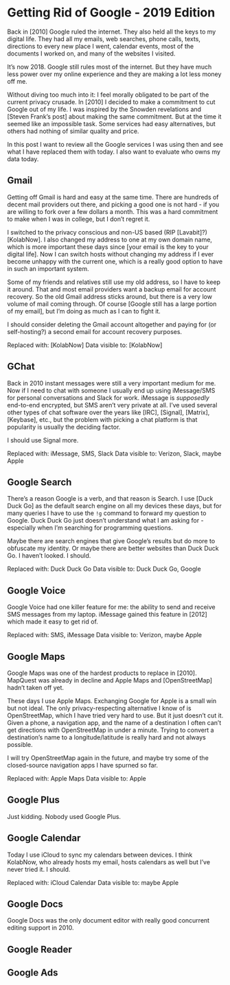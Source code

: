 # Getting Rid of Google - 2019 Edition

Back in [2010] Google ruled the internet. They also held all the keys to my digital life. They had all my emails, web searches, phone calls, texts, directions to every new place I went, calendar events, most of the documents I worked on, and many of the websites I visited.

It’s now 2018. Google still rules most of the internet. But they have much less power over my online experience and they are making a lot less money off me.

Without diving too much into it: I feel morally obligated to be part of the current privacy crusade. In [2010] I decided to make a commitment to cut Google out of my life. I was inspired by the Snowden revelations and [Steven Frank’s post] about making the same commitment. But at the time it seemed like an impossible task. Some services had easy alternatives, but others had nothing of similar quality and price. 

In this post I want to review all the Google services I was using then and see what I have replaced them with today. I also want to evaluate who owns my data today.

## Gmail

Getting off Gmail is hard and easy at the same time. There are hundreds of decent mail providers out there, and picking a good one is not hard - if you are willing to fork over a few dollars a month. This was a hard commitment to make when I was in college, but I don’t regret it. 

I switched to the privacy conscious and non-US based (RIP [Lavabit]?) [KolabNow]. I also changed my address to one at my own domain name, which is more important these days since [your email is the key to your digital life]. Now I can switch hosts without changing my address if I ever become unhappy with the current one, which is a really good option to have in such an important system.

Some of my friends and relatives still use my old address, so I have to keep it around. That and most email providers want a backup email for account recovery. So the old Gmail address sticks around, but there is a very low volume of mail coming through. Of course [Google still has a large portion of my email], but I’m doing as much as I can to fight it. 

I should consider deleting the Gmail account altogether and paying for (or self-hosting?) a second email for account recovery purposes.

Replaced with: [KolabNow]
Data visible to: [KolabNow]

## GChat

Back in 2010 instant messages were still a very important medium for me. Now if I need to chat with someone I usually end up using iMessage/SMS for personal conversations and Slack for work. iMessage is _supposedly_ end-to-end encrypted, but SMS aren’t very private at all. I’ve used several other types of chat software over the years like [IRC], [Signal], [Matrix], [Keybase], etc., but the problem with picking a chat platform is that popularity is usually the deciding factor.

I should use Signal more.

Replaced with: iMessage, SMS, Slack
Data visible to: Verizon, Slack, maybe Apple

## Google Search

There’s a reason Google is a verb, and that reason is Search. I use [Duck Duck Go] as the default search engine on all my devices these days, but for many queries I have to use the `!g` command to forward my question to Google. Duck Duck Go just doesn’t understand what I am asking for - especially when I’m searching for programming questions.

Maybe there are search engines that give Google’s results but do more to obfuscate my identity. Or maybe there are better websites than Duck Duck Go. I haven’t looked. I should.

Replaced with: Duck Duck Go
Data visible to: Duck Duck Go, Google

## Google Voice

Google Voice had one killer feature for me: the ability to send and receive SMS messages from my laptop. iMessage gained this feature in [2012] which made it easy to get rid of. 

Replaced with: SMS, iMessage
Data visible to: Verizon, maybe Apple

## Google Maps

Google Maps was one of the hardest products to replace in [2010]. MapQuest was already in decline and Apple Maps and [OpenStreetMap] hadn’t taken off yet.

These days I use Apple Maps. Exchanging Google for Apple is a small win but not ideal. The only privacy-respecting alternative I know of is OpenStreetMap, which I have tried very hard to use. But it just doesn’t cut it. Given a phone, a navigation app, and the name of a destination I often can’t get directions with OpenStreetMap in under a minute. Trying to convert a destination’s name to a longitude/latitude is really hard and not always possible. 

I will try OpenStreetMap again in the future, and maybe try some of the closed-source navigation apps I have spurned so far.

Replaced with: Apple Maps
Data visible to: Apple

## Google Plus

Just kidding. Nobody used Google Plus.

## Google Calendar

Today I use iCloud to sync my calendars between devices. I think  KolabNow, who already hosts my email, hosts calendars as well but I’ve never tried it. I should.

Replaced with: iCloud Calendar
Data visible to: maybe Apple

## Google Docs

Google Docs was the only document editor with really good concurrent editing support in 2010. 

## Google Reader
## Google Ads
